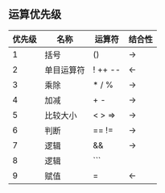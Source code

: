 ## 运算优先级

| 优先级 | 名称     | 运算符 | 结合性 |
| ------ | ---------- | ------- | ------ |
| 1      | 括号     | ()      | ->     |
| 2      | 单目运算符 | ! ++ -- | <-     |
| 3      | 乘除     | * / %   | ->     |
| 4      | 加减     | + -     | ->     |
| 5      | 比较大小 | < > =>  | ->     |
| 6      | 判断     | == !=   | ->     |
| 7      | 逻辑     | &&  | ->     |
| 8      | 逻辑     | ```||``` | ->     |
| 9      | 赋值     | =       | <-     |